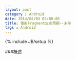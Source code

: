 ```yaml
---
layout: post
category : Android
date: 2014/06/03 03:00:00 
title: 使用Fragment生命周期--未写
tags : Android
---
```

{% include JB/setup %}

###概述
